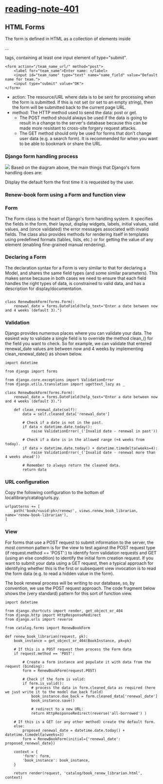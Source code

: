 # [reading-note-401](https://mohammadsilwadi.github.io/reading-note-401/)
##  HTML Forms
The form is defined in HTML as a collection of elements inside <form>...</form> tags, containing at least one input element of type="submit".

```
<form action="/team_name_url/" method="post">
    <label for="team_name">Enter name: </label>
    <input id="team_name" type="text" name="name_field" value="Default name for team.">
    <input type="submit" value="OK">
</form>
```
+ action: The resource/URL where data is to be sent for processing when the form is submitted. If this is not set (or set to an empty string), then the form will be submitted back to the current page URL.
+ method: The HTTP method used to send the data: post or get.
  + The POST method should always be used if the data is going to result in a change to the server's database because this can be made more resistant to cross-site forgery request attacks.
  + The GET method should only be used for forms that don't change user data (e.g. a search form). It is recommended for when you want to be able to bookmark or share the URL.
### Django form handling process
![](https://developer.mozilla.org/en-US/docs/Learn/Server-side/Django/Forms/form_handling_-_standard.png)
Based on the diagram above, the main things that Django's form handling does are:

Display the default form the first time it is requested by the user.
### Renew-book form using a Form and function view
### Form
The Form class is the heart of Django's form handling system. It specifies the fields in the form, their layout, display widgets, labels, initial values, valid values, and (once validated) the error messages associated with invalid fields. The class also provides methods for rendering itself in templates using predefined formats (tables, lists, etc.) or for getting the value of any element (enabling fine-grained manual rendering).
### Declaring a Form
The declaration syntax for a Form is very similar to that for declaring a Model, and shares the same field types (and some similar parameters). This makes sense because in both cases we need to ensure that each field handles the right types of data, is constrained to valid data, and has a description for display/documentation.

```from django import forms

class RenewBookForm(forms.Form):
    renewal_date = forms.DateField(help_text="Enter a date between now and 4 weeks (default 3).")
```
### Validation
Django provides numerous places where you can validate your data. The easiest way to validate a single field is to override the method clean_<fieldname>() for the field you want to check. So for example, we can validate that entered renewal_date values are between now and 4 weeks by implementing clean_renewal_date() as shown below.

```
import datetime

from django import forms

from django.core.exceptions import ValidationError
from django.utils.translation import ugettext_lazy as _

class RenewBookForm(forms.Form):
    renewal_date = forms.DateField(help_text="Enter a date between now and 4 weeks (default 3).")

    def clean_renewal_date(self):
        data = self.cleaned_data['renewal_date']

        # Check if a date is not in the past.
        if data < datetime.date.today():
            raise ValidationError(_('Invalid date - renewal in past'))

        # Check if a date is in the allowed range (+4 weeks from today).
        if data > datetime.date.today() + datetime.timedelta(weeks=4):
            raise ValidationError(_('Invalid date - renewal more than 4 weeks ahead'))

        # Remember to always return the cleaned data.
        return data
```
### URL configuration
Copy the following configuration to the bottom of locallibrary/catalog/urls.py.
```
urlpatterns += [
    path('book/<uuid:pk>/renew/', views.renew_book_librarian, name='renew-book-librarian'),
]
```

### View
For forms that use a POST request to submit information to the server, the most common pattern is for the view to test against the POST request type (if request.method == 'POST':) to identify form validation requests and GET (using an else condition) to identify the initial form creation request. If you want to submit your data using a GET request, then a typical approach for identifying whether this is the first or subsequent view invocation is to read the form data (e.g. to read a hidden value in the form).

The book renewal process will be writing to our database, so, by convention, we use the POST request approach. The code fragment below shows the (very standard) pattern for this sort of function view.
```
import datetime

from django.shortcuts import render, get_object_or_404
from django.http import HttpResponseRedirect
from django.urls import reverse

from catalog.forms import RenewBookForm

def renew_book_librarian(request, pk):
    book_instance = get_object_or_404(BookInstance, pk=pk)

    # If this is a POST request then process the Form data
    if request.method == 'POST':

        # Create a form instance and populate it with data from the request (binding):
        form = RenewBookForm(request.POST)

        # Check if the form is valid:
        if form.is_valid():
            # process the data in form.cleaned_data as required (here we just write it to the model due_back field)
            book_instance.due_back = form.cleaned_data['renewal_date']
            book_instance.save()

            # redirect to a new URL:
            return HttpResponseRedirect(reverse('all-borrowed') )

    # If this is a GET (or any other method) create the default form.
    else:
        proposed_renewal_date = datetime.date.today() + datetime.timedelta(weeks=3)
        form = RenewBookForm(initial={'renewal_date': proposed_renewal_date})

    context = {
        'form': form,
        'book_instance': book_instance,
    }

    return render(request, 'catalog/book_renew_librarian.html', context)
```


